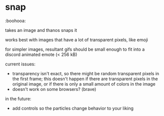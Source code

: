 # snap

:boohooa:

takes an image and thanos snaps it

works best with images that have a lot of transparent pixels, like emoji

for simpler images, resultant gifs should be small enough to fit into a discord animated emote (< 256 kB)

current issues:
- transparency isn't exact, so there might be random transparent pixels in the first frame; this doesn't happen if there are transparent pixels in the original image, or if there is only a small amount of colors in the image
- doesn't work on some browsers? (brave)

in the future:
- add controls so the particles change behavior to your liking